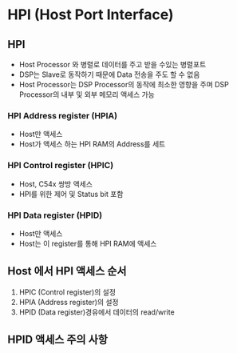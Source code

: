 # HPI (Host Port Interface)



## HPI

- Host Processor 와 병렬로 데이터를 주고 받을 수있는 병렬포트
- DSP는 Slave로 동작하기 때문에 Data 전송을 주도 할 수 없음
- Host Processor는 DSP Processor의 동작에 최소한 영향을 주며 DSP Processor의 내부 및 외부 메모리 액세스 가능

### HPI Address register (HPIA)

- Host만 액세스
- Host가 액세스 하는 HPI RAM의 Address를 세트

### HPI Control register (HPIC)

- Host, C54x 쌍방 액세스
- HPI를 위한 제어 및 Status bit 포함

### HPI Data register (HPID)

- Host만 액세스
- Host는 이 register를 통해 HPI RAM에 액세스



## Host 에서 HPI 액세스 순서

1. HPIC (Control register)의 설정
2. HPIA (Address register)의 설정
3. HPID (Data register)경유에서 데이터의 read/write



## HPID 액세스 주의 사항

